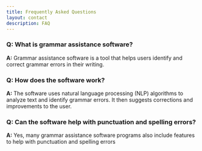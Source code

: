 ```yaml
---
title: Frequently Asked Questions
layout: contact
description: FAQ
---
```


### Q: What is grammar assistance software?
**A:** Grammar assistance software is a tool that helps users identify and correct grammar errors in their writing.

### Q: How does the software work?
**A:** The software uses natural language processing (NLP) algorithms to analyze text and identify grammar errors. It then suggests corrections and improvements to the user.

### Q: Can the software help with punctuation and spelling errors?
**A:** Yes, many grammar assistance software programs also include features to help with punctuation and spelling errors